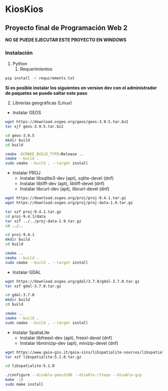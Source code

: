 # KiosKios
## Proyecto final de Programación Web 2
**NO SE PUEDE EJECUTAR ESTE PROYECTO EN WINDOWS**

### Instalación
1. Python
    1. Requerimientos

```bash
pip install -r requirements.txt
```

**Si es posible instalar los siguientes en version dev con el administrador de paquetes se puede saltar este paso**

2. Librerías geográficas (Linux)
- Instalar GEOS

```bash
wget https://download.osgeo.org/geos/geos-3.9.5.tar.bz2
tar xjf geos-3.9.5.tar.bz2

cd geos-3.9.5
mkdir build
cd build

cmake -DCMAKE_BUILD_TYPE=Release ..
cmake --build .
sudo cmake --build . --target install
```

- Instalar PROJ
    - Instalar libsqlite3-dev (apt), sqlite-devel (dnf)
    - Instalar libtiff-dev (apt), libtiff-devel (dnf)
    - Instalar libcurl-dev (apt), libcurl-devel (dnf)

```bash
wget https://download.osgeo.org/proj/proj-9.4.1.tar.gz
wget https://download.osgeo.org/proj/proj-data-1.9.tar.gz

tar xzf proj-9.4.1.tar.gz
cd proj-9.4.1/data
tar xzf ../../proj-data-1.9.tar.gz
cd ../..

cd proj-9.4.1
mkdir build
cd build

cmake ..
cmake --build .
sudo cmake --build . --target install
```

- Instalar GDAL

```bash
wget https://download.osgeo.org/gdal/3.7.0/gdal-3.7.0.tar.gz
tar xzf gdal-3.7.0.tar.gz

cd gdal-3.7.0
mkdir build
cd build

cmake ..
cmake --build .
sudo cmake --build . --target install
```

- Instalar SpatiaLite
    - Instalar libfreexl-dev (apt), freexl-devel (dnf)
    - Instalar libminizip-dev (apt), minizip-devel (dnf)
```bash
wget https://www.gaia-gis.it/gaia-sins/libspatialite-sources/libspatialite-5.1.0.tar.gz
tar xzf libspatialite-5.1.0.tar.gz

cd libspatialite-5.1.0

./configure --disable-geos3100 --disable-rttopo --disable-gcp
make -j8
sudo make install
```

